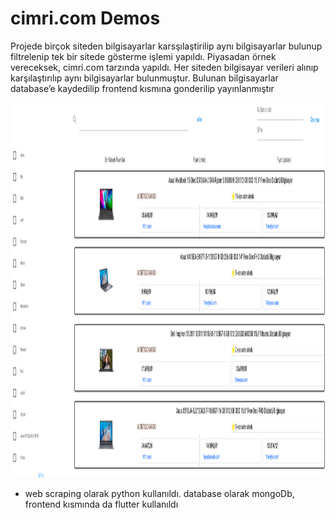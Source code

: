 # cimri.com Demos

  Projede birçok siteden bilgisayarlar karsşılaştirilip aynı
bilgisayarlar bulunup filtrelenip tek bir sitede gösterme işlemi
yapıldı. Piyasadan örnek vereceksek, cimri.com tarzında yapıldı. Her siteden bilgisayar
verileri alınıp karşılaştırılıp aynı bilgisayarlar bulunmuştur.
Bulunan bilgisayarlar database’e kaydedilip frontend kısmına
gonderilip yayınlanmıştır

<img src="Project E-commerce/pythonWebScraping/images/image.png" width="900" height="600">

- web scraping olarak python kullanıldı. database olarak mongoDb, frontend kısmında da flutter kullanıldı
